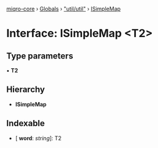 [miqro-core](../README.md) › [Globals](../globals.md) › ["util/util"](../modules/_util_util_.md) › [ISimpleMap](_util_util_.isimplemap.md)

# Interface: ISimpleMap <**T2**>

## Type parameters

▪ **T2**

## Hierarchy

* **ISimpleMap**

## Indexable

* \[ **word**: *string*\]: T2
